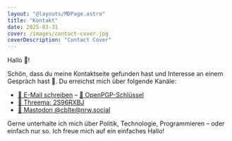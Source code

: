 ```yaml
---
layout: "@layouts/MDPage.astro"
title: "Kontakt"
date: 2025-03-31
cover: /images/contact-cover.jpg
coverDescription: "Contact Cover"
---
```


Hallo 👋!

Schön, dass du meine Kontaktseite gefunden hast und Interesse an einem Gespräch hast 🤝.
Du erreichst mich über folgende Kanäle:

- [📧 E-Mail schreiben](mailto:mail@cbrueggenolte.de) – [🔐 OpenPGP-Schlüssel](https://keys.openpgp.org/search?q=mail@cbrueggenolte.de)
- [💬 Threema: 2S96RXBJ](https://threema.id/2s96rxbj)
- [🐘 Mastodon @cblte@nrw.social](https://nrw.social/@cblte)

Gerne unterhalte ich mich über Politik, Technologie, Programmieren – oder einfach nur so.
Ich freue mich auf ein einfaches Hallo!

